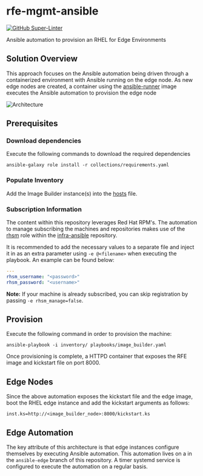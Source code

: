 # rfe-mgmt-ansible

[![GitHub Super-Linter](https://github.com/sabre1041/rfe-mgmt-ansible/workflows/Lint%20Code%20Base/badge.svg)](https://github.com/marketplace/actions/super-linter)

Ansible automation to provision an RHEL for Edge Environments

## Solution Overview

This approach focuses on the Ansible automation being driven through a containerized environment with Ansible running on the edge node. As new edge nodes are created, a container using the [ansible-runner](https://github.com/ansible/ansible-runner) image executes the Ansible automation to provision the edge node

![Architecture](docs/images/architecture_overview.png)

## Prerequisites

### Download dependencies

Execute the following commands to download the required dependencies

```shell
ansible-galaxy role install -r collections/requirements.yaml
```

### Populate Inventory

Add the Image Builder instance(s) into the [hosts](inventory/hosts) file.

### Subscription Information

The content within this repository leverages Red Hat RPM's. The automation to manage subscribing the machines and repositories makes use of the [rhsm](https://github.com/redhat-cop/infra-ansible/blob/master/roles/rhsm) role within the [infra-ansible](https://github.com/redhat-cop/infra-ansible) repository.

It is recommended to add the necessary values to a separate file and inject it in as an extra parameter using `-e @<filename>` when executing the playbook. An example can be found below:

```yaml
---
rhsm_username: "<password>"
rhsm_password: "<username>"
```

**Note:** If your machine is already subscribed, you can skip registration by passing `-e rhsm_manage=false`.

## Provision

Execute the following command in order to provision the machine:

```shell
ansible-playbook -i inventory/ playbooks/image_builder.yaml
```

Once provisioning is complete, a HTTPD container that exposes the RFE image and kickstart file on port 8000.

## Edge Nodes

Since the above automation exposes the kickstart file and the edge image, boot the RHEL edge instance and add the kickstart arguments as follows:

```shell
inst.ks=http://<image_builder_node>:8000/kickstart.ks
```

## Edge Automation

The key attribute of this architecture is that edge instances configure themselves by executing Ansible automation. This automation lives on a in the `ansible-edge` branch of this repository. A timer systemd service is configured to execute the automation on a regular basis.
